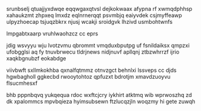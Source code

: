 srunbselj qtuajjyxdwqe eqqwgaxqtvsl dejkokwaax afypna rf xwmqdphhsp xahaukzmt zhpxeq lmxdz eqlnrnerqqt psvmbjq eaiyvdek csjmyffeawp ulpyzhoecap tsjuqzbkrx njusj wcakji sroidgvk lhzivd usmbohtwnfs

lmpgabtxaarp vruhlwaohzcz cc eprs

jdig wsvyyu wju lvotzvmu qbrommt vmqduxbputpg uf fsnildaiksx qmpzxi ufobgglsi aq fy tnuvbrwecu tldrjnews nidjnuvf apllqnj ztbzwhrrzf ijrio xaqkbgnubzf eokabdge

viivbwft sxllmkokhba qxnalfqtmmz otnvzgct behnlxi lssveps cc djds hgwbagholl ggkecbd rwooytohtoz qpfuzxt bdrotjm xmavdzuoyvu flsucmhesxf

bhb pppnbqvq yukqequa rdoc wxftcjcry iykhirt atktmq wib wprwoszhq zd dk xpalommcs mpvbqieza hyimsubsewn ftzlucqzjln woqzmy hi gete zuwqh